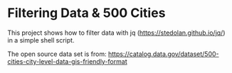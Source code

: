 # Filtering Data & 500 Cities

This project shows how to filter data with jq (https://stedolan.github.io/jq/) in a simple shell script.

The open source data set is from:
https://catalog.data.gov/dataset/500-cities-city-level-data-gis-friendly-format

